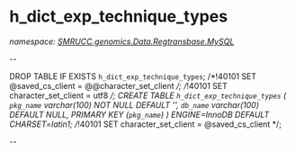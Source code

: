 ﻿# h_dict_exp_technique_types
_namespace: [SMRUCC.genomics.Data.Regtransbase.MySQL](./index.md)_

--
 
 DROP TABLE IF EXISTS `h_dict_exp_technique_types`;
 /*!40101 SET @saved_cs_client = @@character_set_client */;
 /*!40101 SET character_set_client = utf8 */;
 CREATE TABLE `h_dict_exp_technique_types` (
 `pkg_name` varchar(100) NOT NULL DEFAULT '',
 `db_name` varchar(100) DEFAULT NULL,
 PRIMARY KEY (`pkg_name`)
 ) ENGINE=InnoDB DEFAULT CHARSET=latin1;
 /*!40101 SET character_set_client = @saved_cs_client */;
 
 --




